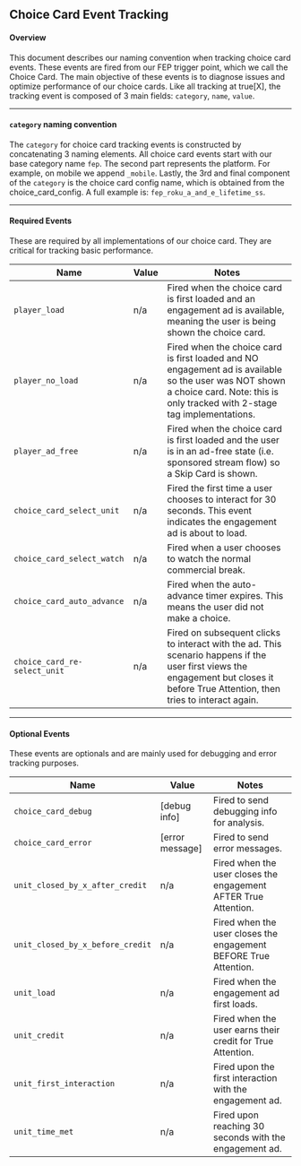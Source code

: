 ## Choice Card Event Tracking

#### Overview
This document describes our naming convention when tracking choice card events.  These events are fired from our FEP trigger point, which we call the Choice Card.  The main objective of these events is to diagnose issues and optimize performance of our choice cards.  Like all tracking at true[X], the tracking event is composed of 3 main fields: `category`, `name`, `value`.

---

#### `category` naming convention
The `category` for choice card tracking events is constructed by concatenating 3 naming elements.  All choice card events start with our base category name `fep`.  The second part represents the platform.  For example, on mobile we append `_mobile`.  Lastly, the 3rd and final component of the `category` is the choice card config name, which is obtained from the choice_card_config.  A full example is: `fep_roku_a_and_e_lifetime_ss`. 

---

#### Required Events
These are required by all implementations of our choice card.  They are critical for tracking basic performance.

| Name | Value | Notes |
| ------------- | ------------- | ------------- |
|`player_load` | n/a | Fired when the choice card is first loaded and an engagement ad is available, meaning the user is being shown the choice card.  |
|`player_no_load` | n/a | Fired when the choice card is first loaded and NO engagement ad is available so the user was NOT shown a choice card.  Note: this is only tracked with 2-stage tag implementations. |
|`player_ad_free` | n/a | Fired when the choice card is first loaded and the user is in an ad-free state (i.e. sponsored stream flow) so a Skip Card is shown. |
|`choice_card_select_unit` | n/a | Fired the first time a user chooses to interact for 30 seconds.  This event indicates the engagement ad is about to load. |
|`choice_card_select_watch` | n/a | Fired when a user chooses to watch the normal commercial break. |
|`choice_card_auto_advance` | n/a | Fired when the auto-advance timer expires.  This means the user did not make a choice. |
|`choice_card_re-select_unit` | n/a | Fired on subsequent clicks to interact with the ad.  This scenario happens if the user first views the engagement but closes it before True Attention, then tries to interact again. |

---

#### Optional Events
These events are optionals and are mainly used for debugging and error tracking purposes.

| Name | Value | Notes |
| ------------- | ------------- | ------------- |
|`choice_card_debug` | [debug info] | Fired to send debugging info for analysis.  |
|`choice_card_error` | [error message] | Fired to send error messages. |
|`unit_closed_by_x_after_credit` | n/a | Fired when the user closes the engagement AFTER True Attention. |
|`unit_closed_by_x_before_credit` | n/a | Fired when the user closes the engagement BEFORE True Attention. |
|`unit_load` | n/a | Fired when the engagement ad first loads. |
|`unit_credit` | n/a | Fired when the user earns their credit for True Attention. |
|`unit_first_interaction` | n/a | Fired upon the first interaction with the engagement ad. |
|`unit_time_met` | n/a | Fired upon reaching 30 seconds with the engagement ad. |


